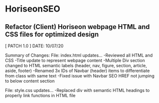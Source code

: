 # HoriseonSEO

## Refactor (Client) Horiseon webpage HTML and CSS files for optimized design

[ PATCH 1.0 ]
DATE: 10/07/20

Summary of Changes:
File: index.html updates...
-Reviewed all HTML and CSS
-Title update to represent webpage content
-Multiple Div section changed to HTML semantic labels (header, nav, figure, section, article, aside, footer)
-Renamed 3x IDs of Navbar (header) items to differentiate from class with same text
-Fixed issue with Navbar SEO HREF not jumping to below content section

File: style.css updates...
-Replaced div with semantic HTML headings to properly link functions in HTML file


